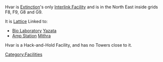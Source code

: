 Hvar is [Extinction](/Oshur#Extinction "wikilink")'s only [Interlink
Facility](/Interlink_Facility "wikilink") and is in the North East inside
grids F8, F9, G8 and G9.

It is [Lattice](/Lattice "wikilink") Linked to:

- [Bio Laboratory](/Bio_Laboratory "wikilink")
  [Yazata](/Yazata "wikilink")
- [Amp Station](/Amp_Station "wikilink") [Mithra](/Mithra "wikilink")

Hvar is a Hack-and-Hold Facility, and has no Towers close to it.

[Category:Facilities](/Category:Facilities "wikilink")
